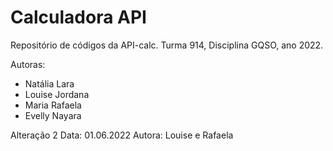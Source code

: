 # Calculadora API

Repositório de códigos da API-calc.
Turma 914, Disciplina GQSO, ano 2022.

Autoras:

* Natália Lara
* Louise Jordana
* Maria Rafaela
* Evelly Nayara

Alteração 2
Data: 01.06.2022
Autora: Louise e Rafaela